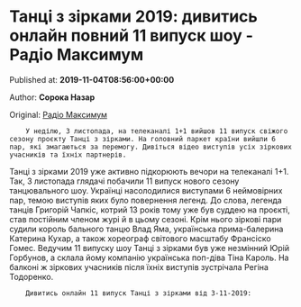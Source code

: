 
# Танці з зірками 2019: дивитись онлайн повний 11 випуск шоу - Радіо Максимум

Published at: **2019-11-04T08:56:00+00:00**

Author: **Сорока Назар**

Original: [Радіо Максимум](https://maximum.fm/tanci-z-zirkami-2019-divitis-onlajn-11-vipusk-shou-vid-3-11-2019_n169008)


        У неділю, 3 листопада, на телеканалі 1+1 вийшов 11 випуск свіжого сезону проєкту Танці з зірками. На головний паркет країни вийшли 6 пар, які змагаються за перемогу. Дивіться відео виступів усіх зіркових учасників та їхніх партнерів.
      
Танці з зірками 2019 уже активно підкорюють вечори на телеканалі 1+1. Так, 3 листопада глядачі побачили 11 випуск нового сезону танцювального шоу. Українці насолодилися виступами 6 неймовірних пар, темою виступів яких було повернення легенд. До слова, легенда танців Григорій Чапкіс, котрий 13 років тому уже був суддею на проєкті, став постійним членом журі й в цьому сезоні. Крім нього зіркові пари судили король бального танцю Влад Яма, українська прима-балерина Катерина Кухар, а також хореограф світового масштабу Франсіско Гомес.
Ведучим 11 випуску шоу Танці з зірками був уже незмінний Юрій Горбунов, а склала йому компанію українська поп-діва Тіна Кароль. На балконі ж зіркових учасників після їхніх виступів зустрічала Регіна Тодоренко.

        Дивитись онлайн 11 випуск Танці з зірками від 3-11-2019:
      
